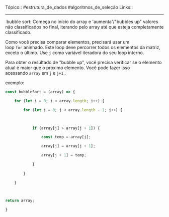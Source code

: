 Tópico::  #estrutura_de_dados #algoritmos_de_seleção
Links::

---

 bubble sort: Começa no início do array e 'aumenta'/"bubbles up" valores não classificados no final, iterando pelo array até que esteja completamente classificado.

Como você precisa comparar elementos, precisará usar um loop `for` aninhado. Este loop deve percorrer todos os elementos da matriz, exceto o último. Use `j` como variável iteradora do seu loop interno.

Para obter o resultado de "bubble up", você precisa verificar se o elemento atual é maior que o próximo elemento. Você pode fazer isso acessando `array` em `j` e `j+1` .

exemplo:

```js
const bubbleSort = (array) => {

	for (let i = 0; i < array.length; i++) {

		for (let j = 0; j < array.length - 1; j++) {

  

			if (array[j] > array[j + 1]) {

				const temp = array[j];

				array[j] = array[j + 1];

				array[j + 1] = temp;

			}
	
		}

	}

  

return array;

}
```